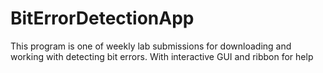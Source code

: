 # BitErrorDetectionApp
This program is one of weekly lab submissions for downloading and working with detecting bit errors. With interactive GUI and ribbon for help

